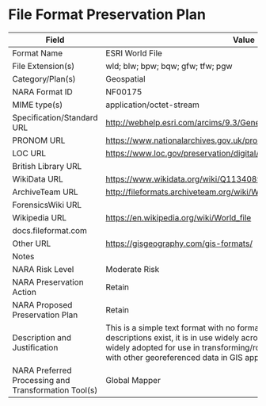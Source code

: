 # File Format Preservation Plan
  | Field | Value |
  | ----------- | ----------- |
  | Format Name | ESRI World File | 
| File Extension(s) | wld; blw; bpw; bqw; gfw; tfw; pgw | 
| Category/Plan(s) | Geospatial | 
| NARA Format ID | NF00175 | 
| MIME type(s) | application/octet-stream | 
| Specification/Standard URL | <http://webhelp.esri.com/arcims/9.3/General/topics/author_world_files.htm> | 
| PRONOM URL | <https://www.nationalarchives.gov.uk/pronom/fmt/367> | 
| LOC URL | <https://www.loc.gov/preservation/digital/formats/fdd/fdd000287.shtml> | 
| British Library URL |  | 
| WikiData URL | <https://www.wikidata.org/wiki/Q1134089> | 
| ArchiveTeam URL | <http://fileformats.archiveteam.org/wiki/World_File> | 
| ForensicsWiki URL |  | 
| Wikipedia URL | <https://en.wikipedia.org/wiki/World_file> | 
| docs.fileformat.com |  | 
| Other URL | <https://gisgeography.com/gis-formats/> | 
| Notes |  | 
| NARA Risk Level | Moderate Risk | 
| NARA Preservation Action | Retain | 
| NARA Proposed Preservation Plan | Retain | 
| Description and Justification | This is a simple text format with no formal specification. Many adequate descriptions exist, it is in use widely across the federal government. Very widely adopted for use in transforming/rotating raster image files to align with other georeferenced data in GIS applications. | 
| NARA Preferred Processing and Transformation Tool(s) | Global Mapper | 
